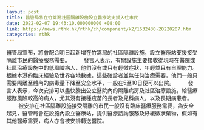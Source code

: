 ```yaml
---
layout: post
title: 醫管局將在竹篙灣社區隔離設施設立醫療站支援入住市民
date: 2022-02-07 19:43:10.000000000 +08:00
link: https://news.rthk.hk/rthk/ch/component/k2/1632430-20220207.htm
categories: rthk
---
```


醫管局宣布，將會配合明日起新增在竹篙灣的社區隔離設施，設立醫療站支援接受隔離市民的醫療服務需要。
　　 
發言人表示，有關設施主要接收從現時在醫院或社區治療設施中的低風險病人，他們沒有或只有輕微症狀，年輕並且有自理能力。根據本港的臨床經驗及世界各地數據，這些確診者並無任何治療需要，他們一般只需要隔離至體內的病毒量下降至安全水平，一般在5至10日便可以出院。
　　 
發言人表示，今次安排可以盡快騰出公立醫院內的隔離病房及社區治療設施，給醫療服務風險較高的病人，尤其沒有接種疫苗的長者及兒科病人，以及長期病患者。
　　 
被安排在社區隔離設施接受隔離的市民一般沒有臨床醫療服務需要，為安全起見，醫管局會在設施內設立醫療站，提供醫療諮詢服務及紓緩徵狀藥物，假如有其他醫療需要，病人亦會被安排轉送醫院。
